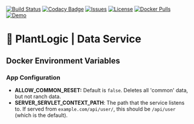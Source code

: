 [![Build Status](https://travis-ci.org/plantlogic/data-service.svg?branch=master)](https://travis-ci.org/plantlogic/data-service) 
[![Codacy Badge](https://api.codacy.com/project/badge/Grade/07ab3bedc4614786a230a665abaab8ba)](https://www.codacy.com/app/mattwebbio/data-service?utm_source=github.com&amp;utm_medium=referral&amp;utm_content=plantlogic/data-service&amp;utm_campaign=Badge_Grade)
[![Issues](https://img.shields.io/github/issues/plantlogic/data-service.svg?style=flat)](https://github.com/plantlogic/data-service/issues) 
[![License](https://img.shields.io/github/license/plantlogic/data-service.svg?style=flat)](https://github.com/plantlogic/data-service/blob/master/LICENSE) 
[![Docker Pulls](https://img.shields.io/docker/pulls/plantlogic/data-service.svg?style=flat)](https://hub.docker.com/r/plantlogic/data-service) 
[![Demo](https://img.shields.io/badge/demo-live-success.svg)](https://demo.plantlogic.org)
# 🌱 PlantLogic | Data Service

## Docker Environment Variables
### App Configuration
* **ALLOW_COMMON_RESET:** Default is `false`. Deletes all 'common' data, but not ranch data.
* **SERVER_SERVLET_CONTEXT_PATH**: The path that the service listens to. If served from `example.com/api/user/`, this should be 
`/api/user` (which is the default).